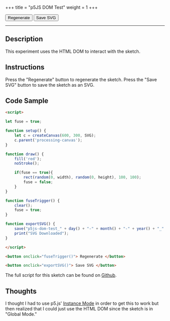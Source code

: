 +++
title = "p5JS DOM Test"
weight = 1
+++

<link rel="stylesheet" href="/styles/style.css" />

<!-- Load the Library -->
<script type = "text/javascript" src = "../../scripts/libs/p5js/p5.min.js"></script>
<script type = "text/javascript" src = "../../scripts/libs/p5js/p5.svg.js"></script>

<!-- Load the Sketch -->
<script>

/*
 * Title:   Processing Sketch No. #
 * Author:  hamzberg
 * Version: 0.0
 * Date:    15 January 2024
 *
 * Notes:
 *   -
 */

let fuse = true;

function setup() {
    let c = createCanvas(600, 300, SVG);
    c.parent('processing-canvas');
}

function draw() {

    //clear();

    fill('red');
    noStroke();

    if(fuse == true){

        rect(random(0, width), random(0, height), 100, 100);

        fuse = false;

    }

}

function fuseTrigger() {

    clear();
    fuse = true;

}

function exportSVG() {

    save("p5js-dom-test_" + day() + "-" + month() + "-" + year() + "_" + millis() + ".svg");
    print("SVG Downloaded");

}

</script>

<!-- Insert the Sketch -->
<div id="processing-canvas"></div>

<div id="dom-gui">
    <button onclick="fuseTrigger()"> Regenerate </button>
    <button onclick="exportSVG()"> Save SVG </button>
</div>

<hr>

## Description

This experiment uses the HTML DOM to interact with the sketch.

## Instructions

Press the "Regenerate" button to regenerate the sketch. Press the "Save SVG" button to save the sketch as an SVG.

## Code Sample

```HTML
<script>

let fuse = true;

function setup() {
    let c = createCanvas(600, 300, SVG);
    c.parent('processing-canvas');
}

function draw() {
    fill('red');
    noStroke();

    if(fuse == true){
        rect(random(0, width), random(0, height), 100, 100);
        fuse = false;
    }
}

function fuseTrigger() {
    clear();
    fuse = true;
}

function exportSVG() {
    save("p5js-dom-test_" + day() + "-" + month() + "-" + year() + "_" + millis() + ".svg");
    print("SVG Downloaded");
}

</script>

<button onclick="fuseTrigger()"> Regenerate </button>

<button onclick="exportSVG()"> Save SVG </button>
```

The full script for this sketch can be found on [Github](https://github.com/hamzberg/cc-site).

## Thoughts

I thought I had to use p5.js' [Instance Mode](https://github.com/processing/p5.js/wiki/Global-and-instance-mode) in order to get this to work
but then realized that I could just use the HTML DOM since the sketch is in "Global Mode."
